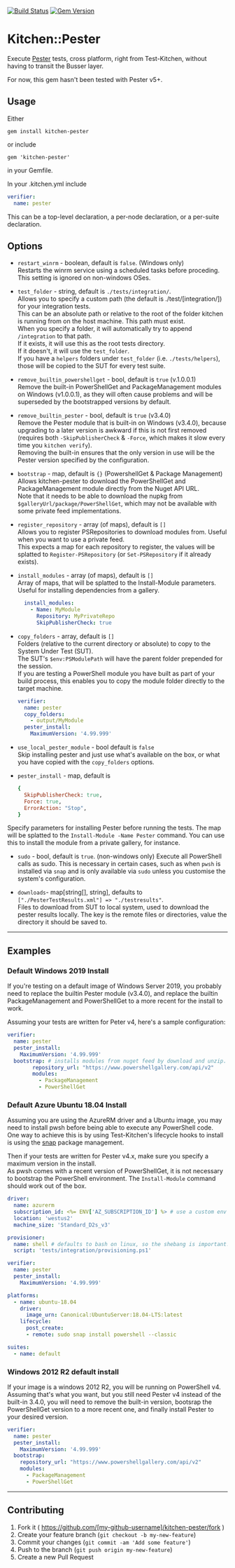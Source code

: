 [![Build Status](https://dev.azure.com/test-kitchen/kitchen-pester/_apis/build/status/test-kitchen.kitchen-pester?branchName=master)](https://dev.azure.com/test-kitchen/kitchen-pester/_build/latest?definitionId=4&branchName=master)
[![Gem Version](https://badge.fury.io/rb/kitchen-pester.svg)](http://badge.fury.io/rb/kitchen-pester)

# Kitchen::Pester

Execute [Pester](https://github.com/pester/Pester) tests, cross platform, right from Test-Kitchen, without having to transit the Busser layer.

For now, this gem hasn't been tested with Pester v5+.

## Usage

Either
```
gem install kitchen-pester
```
or include
```
gem 'kitchen-pester'
```
in your Gemfile.

In your .kitchen.yml include
```yaml
verifier:
  name: pester
```
This can be a top-level declaration, a per-node declaration, or a per-suite declaration.

## Options

* `restart_winrm` - boolean, default is `false`. (Windows only)  
Restarts the winrm service using a scheduled tasks before proceding.  
This setting is ignored on non-windows OSes.

* `test_folder` - string, default is `./tests/integration/`.  
Allows you to specify a custom path (the default is ./test/[integration/]) for your integration tests.  
This can be an absolute path or relative to the root of the folder kitchen is running from on the host machine.
This path must exist.  
When you specify a folder, it will automatically try to append `/integration` to that path.  
If it exists, it will use this as the root tests directory.  
If it doesn't, it will use the `test_folder`.  
If you have a `helpers` folders under `test_folder` (i.e. `./tests/helpers`), those will be copied to the SUT for every test suite.

* `remove_builtin_powershellget` - bool, default is `true` (v.1.0.0.1)  
Remove the built-in PowerShellGet and PackageManagement modules on Windows (v1.0.0.1), as they will often cause problems and will be superseded by the bootstrapped versions by default.

* `remove_builtin_pester` - bool, default is `true` (v3.4.0)  
Remove the Pester module that is built-in on Windows (v3.4.0), because upgrading to a later version is awkward if this is not first removed (requires both `-SkipPublisherCheck` & `-Force`, which makes it slow every time you `kitchen verify`).  
Removing the built-in ensures that the only version in use will be the Pester version specified by the configuration.

* `bootstrap` - map,  default is `{}` (PowershellGet & Package Management)  
Allows kitchen-pester to download the PowerShellGet and PackageManagement module directly from the Nuget API URL.  
Note that it needs to be able to download the nupkg from `$galleryUrl/package/PowerShellGet`, which may not be available with some private feed implementations.

* `register_repository` - array (of maps), default is `[]`  
Allows you to register PSRepositories to download modules from. Useful when you want to use a private feed.  
This expects a map for each repository to register, the values will be splatted to `Register-PSRepository` (or `Set-PSRepository` if it already exists).

* `install_modules` - array (of maps), default is `[]`  
Array of maps, that will be splatted to the Install-Module parameters.
Useful for installing dependencies from a gallery.  
  ```yaml
    install_modules:
      - Name: MyModule
        Repository: MyPrivateRepo
        SkipPublisherCheck: true
  ```

* `copy_folders` - array, default is `[]`  
Folders (relative to the current directory or absolute) to copy to the System Under Test (SUT).  
The SUT's `$env:PSModulePath` will have the parent folder prepended for the session.  
If you are testing a PowerShell module you have built as part of your build process, this enables you to copy the module folder directly to the target machine.
  ```yaml
  verifier:
    name: pester
    copy_folders:
      - output/MyModule
    pester_install:
      MaximumVersion: '4.99.999'
  ```

* `use_local_pester_module` - bool default is `false`  
Skip installing pester and just use what's available on the box, or what you have copied with the `copy_folders` options.


* `pester_install` - map, default is
  ```ruby
  {
    SkipPublisherCheck: true,
    Force: true,
    ErrorAction: "Stop",
  }
  ```
Specify parameters for installing Pester before running the tests.
The map will be splatted to the `Install-Module -Name Pester` command.
You can use this to install the module from a private gallery, for instance.

* `sudo` - bool, default is `true`. (non-windows only)
Execute all PowerShell calls as sudo.
This is necessary in certain cases, such as when `pwsh` is installed via `snap` and is only available via `sudo` unless you customise the system's configuration.

* `downloads`- map[string[], string], defaults to `["./PesterTestResults.xml"] => "./testresults"`.  
Files to download from SUT to local system, used to download the pester results locally. The key is the remote files or directories, value the directory it should be saved to.

---

## Examples

### Default Windows 2019 Install

If you're testing on a default image of Windows Server 2019, you probably need to replace the builtin Pester module (v3.4.0), and replace the builtin PackageManagement and PowerShellGet to a more recent for the install to work.

Assuming your tests are written for Peter v4, here's a sample configuration:
```yaml
verifier:
  name: pester
  pester_install:
    MaximumVersion: '4.99.999'
  bootstrap: # installs modules from nuget feed by download and unzip.
        repository_url: "https://www.powershellgallery.com/api/v2"
        modules:
          - PackageManagement
          - PowerShellGet
```

### Default Azure Ubuntu 18.04 Install

Assuming you are using the AzureRM driver and a Ubuntu image, you may need to install pwsh before being able to execute any PowerShell code.  
One way to achieve this is by using Test-Kitchen's lifecycle hooks to install is using the [snap](https://snapcraft.io/powershell) package management.

Then if your tests are written for Pester v4.x, make sure you specify a maximum version in the install.  
As pwsh comes with a recent version of PowerShellGet, it is not necessary to bootstrap the PowerShell environment.
The `Install-Module` command should work out of the box.

```yaml
driver:
  name: azurerm
  subscription_id: <%= ENV['AZ_SUBSCRIPTION_ID'] %> # use a custom env variable
  location: 'westus2'
  machine_size: 'Standard_D2s_v3'

provisioner:
  name: shell # defaults to bash on linux, so the shebang is important!
  script: 'tests/integration/provisioning.ps1'

verifier:
  name: pester
  pester_install:
    MaximumVersion: '4.99.999'

platforms:
  - name: ubuntu-18.04
    driver:
      image_urn: Canonical:UbuntuServer:18.04-LTS:latest
    lifecycle:
      post_create:
      - remote: sudo snap install powershell --classic

suites:
  - name: default
```

### Windows 2012 R2 default install

If your image is a windows 2012 R2, you will be running on PowerShell v4.
Assuming that's what you want, but you still need Pester v4 instead of the built-in 3.4.0, you will need to remove the built-in version, bootsrap the PowerShellGet version to a more recent one, and finally install Pester to your desired version.

```yaml
verifier:
  name: pester
  pester_install:
    MaximumVersion: '4.99.999'
  bootstrap:
    repository_url: "https://www.powershellgallery.com/api/v2"
    modules:
      - PackageManagement
      - PowerShellGet
```

---

## Contributing

1. Fork it ( https://github.com/[my-github-username]/kitchen-pester/fork )
2. Create your feature branch (`git checkout -b my-new-feature`)
3. Commit your changes (`git commit -am 'Add some feature'`)
4. Push to the branch (`git push origin my-new-feature`)
5. Create a new Pull Request
